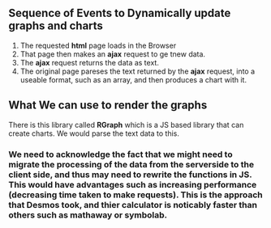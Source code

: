 ## Sequence of Events to Dynamically update graphs and charts

1. The requested **html** page loads in the Browser
2. That page then makes an **ajax** request to ge tnew data.
3. The **ajax** request returns the data as text.
4. The original page pareses the text returned by the **ajax** request, into a useable format, such as an array, and then produces a chart with it.

## What We can use to render the graphs

There is this library called **RGraph** which is a JS based library that can create charts. We would parse the text data to this.

### We need to acknowledge the fact that we might need to migrate the processing of the data from the serverside to the client side, and thus may need to rewrite the functions in JS. This would have advantages such as increasing performance (decreasing time taken to make requests). This is the approach that Desmos took, and thier calculator is noticably faster than others such as mathaway or symbolab.